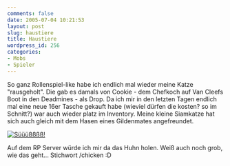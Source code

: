 ```yaml
---
comments: false
date: 2005-07-04 10:21:53
layout: post
slug: haustiere
title: Haustiere
wordpress_id: 256
categories:
- Mobs
- Spieler
---
```


So ganz Rollenspiel-like habe ich endlich mal wieder meine Katze "rausgeholt". Die gab es damals von Cookie - dem Chefkoch auf Van Cleefs Boot in den Deadmines - als Drop. Da ich mir in den letzten Tagen endlich mal eine neue 16er Tasche gekauft habe (wieviel dürfen die kosten? so im Schnitt?) war auch wieder platz im Inventory. Meine kleine Siamkatze hat sich auch gleich mit dem Hasen eines Gildenmates angefreundet.

[![Süüüßßßß!](http://photos19.flickr.com/23437665_eabb8b7e3b_o.jpg)](http://www.flickr.com/photos/walsweer/23437665/)

Auf dem RP Server würde ich mir da das Huhn holen. Weiß auch noch grob, wie das geht... Stichwort /chicken :D

